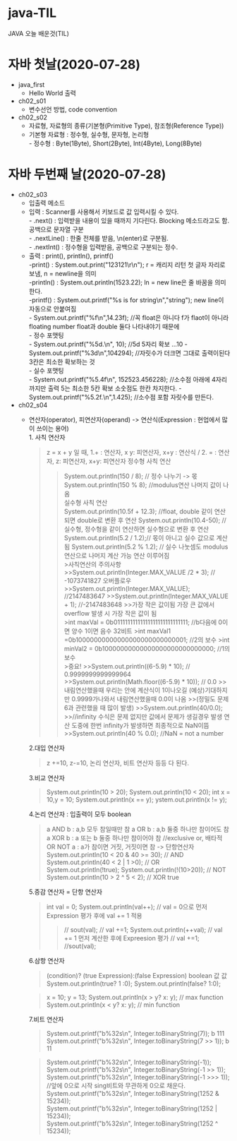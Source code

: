# java-TIL
JAVA 오늘 배운것(TIL)

# 자바 첫날(2020-07-28)
- java_first
  - Hello World 출력
- ch02_s01
  - 변수선언 방법, code convention
- ch02_s02
  - 자료형, 자료형의 종류(기본형(Primitive Type), 참조형(Reference Type))
  - 기본형 자료형 : 정수형, 실수형, 문자형, 논리형</br>
        - 정수형 : Byte(1Byte), Short(2Byte), Int(4Byte), Long(8Byte)
# 자바 두번째 날(2020-07-28)
* ch02_s03
  * 입출력 메소드</br>
   - 입력 : Scanner를 사용해서 키보드로 값 입력시킬 수 있다.</br>
         - .next() : 입력받을 내용이 있을 때까지 기다린다. Blocking 메소드라고도 함.
                  공백으로 문자열 구분</br>
         - .nextLine() : 한줄 전체를 받음, \n(enter)로 구분됨. </br>
         - .nextInt() : 정수형을 입력받음, 공백으로 구분되는 정수.
    - 출력 : print(), println(), printf()</br>
        -print() :   System.out.print("123121\r\n"); r = 캐리지 리턴  첫 글자 자리로 보냄, n = newline을 의미</br>
        -println() : System.out.println(1523.22); ln = new line은 줄 바꿈을 의미한다.</br>
        -printf() :  System.out.printf("%s is for string\n","string"); new line이 자동으로 안붙여짐</br>
                 - System.out.printf("%f\n",14.23f); //꼭 float은 아니다 f가 flaot이 아니라
                    floating number float과 double 둘다 나타내야기 때문에</br>
                 - 정수 포맷팅</br>
                   -  System.out.printf("%5d.\n", 10); //5d 5자리 확보 ...10
                   - System.out.printf("%3d\n",104294); //자릿수가 더크면 그대로 출력이된다  3칸은 최소한 확보하는 것</br>
                 - 실수 포맷팅</br>
                   - System.out.printf("%5.4f\n", 152523.456228); //소수점 아래에 4자리까지만 출력 5는 최소한 5칸 확보 소숫점도 한칸 차지한다.
                   - System.out.printf("%5.2f.\n",1.425); //소수점 포함 자릿수를 만든다.
* ch02_s04
   * 연산자(operator), 피연산자(operand) -> 연산식(Expression : 현업에서 많이 쓰이는 용어)</br>
         1. 사칙 연산자</br>
        >z = x + y 일 때, 1.+ : 연산자,  x y: 피연산자, x+y : 연산식 / 2. = : 연산자, z: 피연산자, x+y: 피연산자
        >정수형 사칙 연산
        >>System.out.println(150 / 8); // 정수 나누기 -> 몫
        >>System.out.println(150 % 8); //modulus연산  나머지 값이 나옴</br>
        >실수형 사칙 연산</br>
        >>System.out.println(10.5f + 12.3); //float, double 같이 연산되면 double로 변환 후 연산
        >>System.out.println(10.4-50); // 실수형, 정수형을 같이 연산하면 실수형으로 변환 후 연산
        >>System.out.println(5.2 / 1.2);// 몫이 아니고 실수 값으로 계산 됨
        >>System.out.println(5.2 % 1.2); // 실수 나눗셈도 modulus 연산으로 나머지 계산 가능 연산 이루어짐</br>
         >사칙연산의 주의사항</br>
            >>System.out.println(Integer.MAX_VALUE /2 * 3); // -1073741827 오버플로우
            >>System.out.println(Integer.MAX_VALUE); //2147483647
            >>System.out.println(Integer.MAX_VALUE + 1); //-2147483648 
            >>가장 작은 값이됨 가장 큰 값에서 overflow 발생 시 가장 작은 값이 됨</br>
         >int maxVal = 0b01111111111111111111111111111; //b다음에 0이면 양수 1이면 음수 32비트
         >int maxVal1 =0b10000000000000000000000000001; //2의 보수
         >int minVal2 = 0b10000000000000000000000000000; //1의보수</br>
         >중요!
           >>System.out.println((6-5.9) * 10); // 0.9999999999999964
           >>System.out.println(Math.floor((6-5.9) * 10)); // 0.0 
           >>내림연산했을때 우리는 안에 계산식이 1이나오길 (예상)기대하지만 0.9999가나와서 내림연산했을때 0.0이 나옴
           >>(정밀도 문제 6과 관련했을 때 많이 발생)
           >>System.out.println(40/0.0); 
           >>//infinity 수식은 문제 없지만 값에서 문제가 생길경우 발생 연산 도중에 한번 infinity가 발생하면 최종적으로 NaN이뜸
           >>System.out.println(40 % 0.0); //NaN = not a number
        
        2.대입 연산자
        >z +=10, z-=10, 논리 연산자, 비트 연산자 등등 다 된다.</br>
      
        3.비교 연산자
        >System.out.println(10 > 20);
        >System.out.println(10 < 20);
        >int x = 10,y = 10;
        >System.out.println(x == y);
        >ystem.out.println(x != y);
       
        4.논리 연산자 : 입출력이 모두 boolean
        >a AND b : a,b 모두 참일때만 참
        >a OR b : a,b 둘중 하나만 참이어도 참
        >a XOR b : a 또는 b 둘중 하나만 참이어야 참 //exclusive or, 배타적 OR
        >NOT a : a가 참이면 거짓, 거짓이면 참 -> 단항연산자
        >System.out.println(10 < 20 & 40 >= 30); // AND
        >System.out.println(40 < 2 | 1 >0); // OR
        >System.out.println(!true);
        >System.out.println(!(10>20)); // NOT
        >System.out.println(10 > 2 ^ 5 < 2); // XOR true
      
        5.증감 연산자 = 단항 연산자
        >int val = 0;
        >System.out.println(val++); // val = 0으로 먼저 Expression 평가 후에 val += 1 적용
        >>// sout(val); // val +=1;
        >System.out.println(++val); // val += 1 먼저 계산한 후에 Expreesion 평가
        >>// val +=1; //sout(val);
       
        6.삼항 연산자
     >(condition)? (true Expression):(false Expression)
     >boolean             값                 값
     >System.out.println(true? 1 :0);
     >System.out.println(false? 1:0);

     >x = 10; y = 13;
     >System.out.println(x > y? x: y); // max function
     >System.out.println(x < y? x: y); // min function
       
       7.비트 연산자                          
      >System.out.printf("b%32s\n", Integer.toBinaryString(7)); b                             111</br>
      >System.out.printf("b%32s\n", Integer.toBinaryString(7 >> 1)); b                              11</br>
      
      >System.out.printf("b%32s\n", Integer.toBinaryString(-1));</br>
      >System.out.printf("b%32s\n", Integer.toBinaryString(-1 >> 1));</br>
      >System.out.printf("b%32s\n", Integer.toBinaryString(-1 >>> 1));</br>
      >//앞에 0으로 시작 sing비트와 무관하게 0으로 채운다.
      >System.out.printf("b%32s\n", Integer.toBinaryString(1252 & 15234));</br>
      >System.out.printf("b%32s\n", Integer.toBinaryString(1252 | 15234));</br>
      >System.out.printf("b%32s\n", Integer.toBinaryString(1252 ^ 15234));</br>

             
